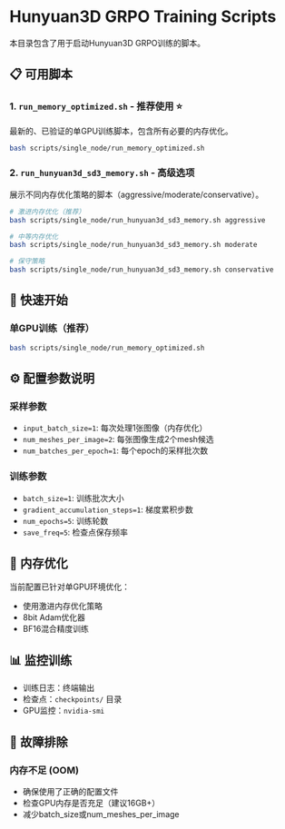 # Hunyuan3D GRPO Training Scripts

本目录包含了用于启动Hunyuan3D GRPO训练的脚本。

## 📋 可用脚本

### 1. `run_memory_optimized.sh` - 推荐使用 ⭐
最新的、已验证的单GPU训练脚本，包含所有必要的内存优化。

```bash
bash scripts/single_node/run_memory_optimized.sh
```

### 2. `run_hunyuan3d_sd3_memory.sh` - 高级选项
展示不同内存优化策略的脚本（aggressive/moderate/conservative）。

```bash
# 激进内存优化（推荐）
bash scripts/single_node/run_hunyuan3d_sd3_memory.sh aggressive

# 中等内存优化
bash scripts/single_node/run_hunyuan3d_sd3_memory.sh moderate

# 保守策略
bash scripts/single_node/run_hunyuan3d_sd3_memory.sh conservative
```

## 🚀 快速开始

### 单GPU训练（推荐）
```bash
bash scripts/single_node/run_memory_optimized.sh
```

## ⚙️ 配置参数说明

### 采样参数
- `input_batch_size=1`: 每次处理1张图像（内存优化）
- `num_meshes_per_image=2`: 每张图像生成2个mesh候选
- `num_batches_per_epoch=1`: 每个epoch的采样批次数

### 训练参数
- `batch_size=1`: 训练批次大小
- `gradient_accumulation_steps=1`: 梯度累积步数
- `num_epochs=5`: 训练轮数
- `save_freq=5`: 检查点保存频率

## 💾 内存优化

当前配置已针对单GPU环境优化：
- 使用激进内存优化策略
- 8bit Adam优化器
- BF16混合精度训练

## 📊 监控训练

- 训练日志：终端输出
- 检查点：`checkpoints/` 目录
- GPU监控：`nvidia-smi`

## 🔧 故障排除

### 内存不足 (OOM)
- 确保使用了正确的配置文件
- 检查GPU内存是否充足（建议16GB+）
- 减少batch_size或num_meshes_per_image 